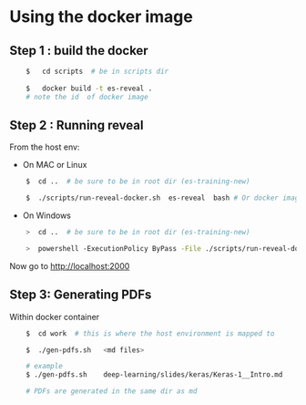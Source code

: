 # Using the docker image

## Step 1 : build the docker
```bash
    $   cd scripts  # be in scripts dir
    
    $   docker build -t es-reveal .
    # note the id  of docker image
```

## Step 2 : Running reveal

From the host env:
* On MAC or Linux
```bash
    $  cd ..  # be sure to be in root dir (es-training-new)

    $  ./scripts/run-reveal-docker.sh  es-reveal  bash # Or docker image id ($ docker image ls)
```

* On Windows
```bash
    >  cd ..  # be sure to be in root dir (es-training-new)

    >  powershell -ExecutionPolicy ByPass -File ./scripts/run-reveal-docker.ps1  es-reveal  bash # Or docker image id ($ docker image ls)
```

Now go to [http://localhost:2000](http://localhost:2000)

## Step 3: Generating PDFs
Within docker container
```bash
    $  cd work  # this is where the host environment is mapped to

    $  ./gen-pdfs.sh   <md files>

    # example
    $ ./gen-pdfs.sh    deep-learning/slides/keras/Keras-1__Intro.md

    # PDFs are generated in the same dir as md

```
